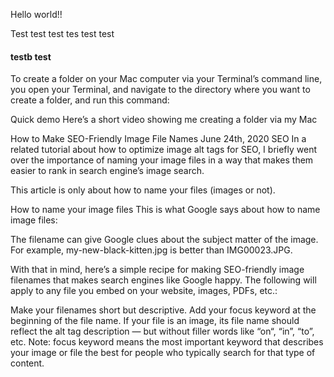 Hello world!!


Test test test tes 
test
test


#### testb test

To create a folder on your Mac computer via your Terminal’s command line, 
you open your Terminal, and navigate to the directory where you want to create a folder, 
and run this command:

Quick demo
Here’s a short video showing me creating a folder via my Mac

How to Make SEO-Friendly Image File Names
June 24th, 2020
SEO
In a related tutorial about how to optimize image alt tags for SEO, I briefly went over the importance of naming your image files in a way that makes them easier to rank in search engine’s image search.

This article is only about how to name your files (images or not).

How to name your image files
This is what Google says about how to name image files:

The filename can give Google clues about the subject matter of the image. For example, my-new-black-kitten.jpg is better than IMG00023.JPG.

With that in mind, here’s a simple recipe for making SEO-friendly image filenames that makes search engines like Google happy. The following will apply to any file you embed on your website, images, PDFs, etc.:

Make your filenames short but descriptive.
Add your focus keyword at the beginning of the file name.
If your file is an image, its file name should reflect the alt tag description — but without filler words like “on“, “in”, “to”, etc.
Note: focus keyword means the most important keyword that describes your image or file the best for people who typically search for that type of content.

